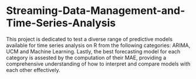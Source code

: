 # Streaming-Data-Management-and-Time-Series-Analysis

This project is dedicated to test a diverse range of predictive models available for time series analysis on R from the following categories: ARIMA, UCM and Machine Learning.
Lastly, the best forecasting model for each category is assested by the computation of their MAE, providing a comprehensive understanding of how to interpret and compare models with each
other effectively.
